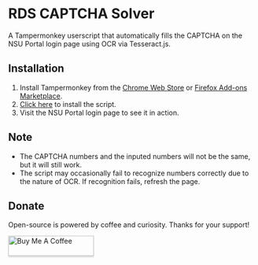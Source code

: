 # RDS CAPTCHA Solver

A Tampermonkey userscript that automatically fills the CAPTCHA on the NSU Portal login page using OCR via Tesseract.js.

## Installation

1. Install Tampermonkey from the [Chrome Web Store](https://chromewebstore.google.com/detail/violentmonkey/jinjaccalgkegednnccohejagnlnfdag) or [Firefox Add-ons Marketplace](https://addons.mozilla.org/en-US/firefox/addon/violentmonkey/).
2. [Click here](https://github.com/fahim-ahmed05/rds-captcha-solver/raw/main/rdscaptchasolver.user.js) to install the script.
3. Visit the NSU Portal login page to see it in action.

## Note

- The CAPTCHA numbers and the inputed numbers will not be the same, but it will still work.
- The script may occasionally fail to recognize numbers correctly due to the nature of OCR. If recognition fails, refresh the page.

## Donate

Open-source is powered by coffee and curiosity. Thanks for your support!

<a href="https://www.buymeacoffee.com/fahim.ahmed" target="_blank">
  <img src="https://www.buymeacoffee.com/assets/img/custom_images/orange_img.png" 
       alt="Buy Me A Coffee" 
       style="height: 41px !important;width: 174px !important;box-shadow: 0px 3px 2px 0px rgba(190, 190, 190, 0.5); -webkit-box-shadow: 0px 3px 2px 0px rgba(190, 190, 190, 0.5);" />
</a>
